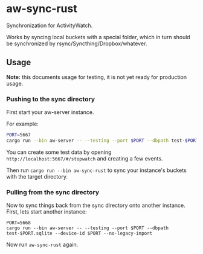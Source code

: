 aw-sync-rust
============

Synchronization for ActivityWatch.

Works by syncing local buckets with a special folder, which in turn should be synchronized by rsync/Syncthing/Dropbox/whatever.


## Usage

**Note:** this documents usage for testing, it is not yet ready for production usage.

### Pushing to the sync directory

First start your aw-server instance. 

For example: 

```sh
PORT=5667
cargo run --bin aw-server -- --testing --port $PORT --dbpath test-$PORT.sqlite --device-id $PORT --no-legacy-import
```

You can create some test data by opening `http://localhost:5667/#/stopwatch` and creating a few events.

Then run `cargo run --bin aw-sync-rust` to sync your instance's buckets with the target directory.

### Pulling from the sync directory

Now to sync things back from the sync directory onto another instance. First, lets start another instance:

```
PORT=5668
cargo run --bin aw-server -- --testing --port $PORT --dbpath test-$PORT.sqlite --device-id $PORT --no-legacy-import
```

Now run `aw-sync-rust` again.
